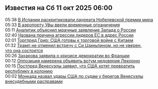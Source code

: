 <h2>Известия на Сб 11 окт 2025 06:00</h2><!--2025-10-11 05:38:53-->
<div class="rssn">
  <div><span class="smaller gray hspace">05:38</span> <a class="nodecor" href="https://news.rambler.ru/world/55444091-v-ispanii-raskritikovali-laureata-nobelevskoy-premii-mira/">В Испании раскритиковали лауреата Нобелевской премии мира</a></div>
</div>
<div class="rssn">
  <div><span class="smaller gray hspace">05:33</span> <a class="nodecor" href="https://news.rambler.ru/world/55444079-v-aeroportu-ufy-vveli-vremennye-ogranicheniya/">В аэропорту Уфы ввели временные ограничения</a></div>
</div>
<div class="rssn">
  <div><span class="smaller gray hspace">05:11</span> <a class="nodecor" href="https://news.rambler.ru/world/55444059-analitik-obyasnil-mrachnye-zayavlenie-zapada-o-rossii/">Аналитик объяснил мрачные заявление Запада о России</a></div>
</div>
<div class="rssn">
  <div><span class="smaller gray hspace">02:40</span> <a class="nodecor" href="https://news.rambler.ru/world/55443938-nazvana-prichina-agressii-liderov-es-v-adres-rossii/">Названа причина агрессии лидеров ЕС в адрес России</a></div>
</div>
<div class="rssn">
  <div><span class="smaller gray hspace">02:01</span> <a class="nodecor" href="https://news.rambler.ru/world/55443913-torgpred-grir-ssha-gotovy-k-torgovoy-voyne-s-kitaem/">Торгпред Грир: США готовы к торговой войне с Китаем</a></div>
</div>
<div class="rssn">
  <div><span class="smaller gray hspace">01:32</span> <a class="nodecor" href="https://news.rambler.ru/world/55442592-tramp-ne-otmenil-vstrechu-s-si-tszinpinom-no-ne-uveren-chto-ona-sostoitsya/">Трамп не отменил встречу с Си Цзиньпином, но не уверен, что она состоится</a></div>
</div>
<div class="rssn">
  <div><span class="smaller gray hspace">00:26</span> <a class="nodecor" href="https://news.rambler.ru/world/55443660-zaharova-zayavila-o-krizise-demokratii-vo-frantsii/">Захарова заявила о кризисе демократии во Франции</a></div>
</div>
<div class="rssn">
  <div><span class="smaller gray hspace">00:12</span> <a class="nodecor" href="https://news.rambler.ru/world/55443786-oppozitsiya-namerena-obyavit-votum-nedoveriya-lekornyu/">Оппозиция намерена объявить вотум недоверия Лекорню</a></div>
</div>
<div class="rssn">
  <div><span class="smaller gray hspace">00:15</span> <a class="nodecor" href="https://news.rambler.ru/world/55443785-postpred-venesuely-zayavil-chto-ssha-hotyat-prevratit-respubliku-v-koloniyu/">Постпред Венесуэлы заявил, что США хотят превратить республику в колонию</a></div>
</div>
<div class="rssn">
  <div><span class="smaller gray hspace">00:02</span> <a class="nodecor" href="https://news.rambler.ru/world/55443747-monkada-nazval-udary-ssha-po-sudam-u-beregov-venesuely-vnesudebnymi-raspravami/">Монкада назвал удары США по судам у берегов Венесуэлы внесудебными расправами</a></div>
</div><div class="rssurl gray smaller" style="display:none">http://news.rambler.ru/rss/world/</div>